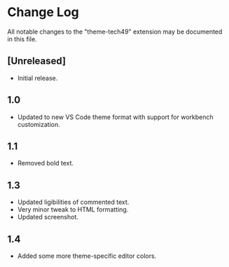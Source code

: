 # Change Log
All notable changes to the "theme-tech49" extension may be documented in this file.

## [Unreleased]
- Initial release.

## 1.0
- Updated to new VS Code theme format with support for workbench customization.

## 1.1
- Removed bold text.

## 1.3
- Updated ligibilities of commented text.
- Very minor tweak to HTML formatting.
- Updated screenshot.

## 1.4
- Added some more theme-specific editor colors.